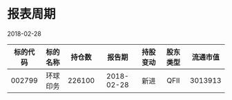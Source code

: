 # 报表周期 

2018-02-28

| 标的代码 | 标的名称 | 持仓数 | 报告期 | 持股变动 | 股东类型 | 流通市值 |
|:--:|:--:|:--:|:--:|:--:|:--:|:--:|
|002799|环球印务|226100|2018-02-28|新进|QFII|3013913|